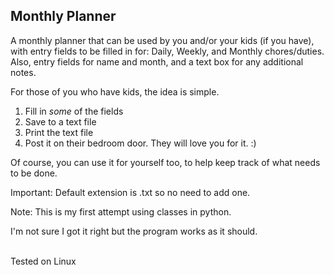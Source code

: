 ## Monthly Planner


A monthly planner that can be used by you and/or your kids (if you have),  
with entry fields to be filled in for: Daily, Weekly, and Monthly chores/duties.  
Also,  entry fields for name and month, and a text box for any additional notes.  

For those of you who have kids, the idea is simple.  
1. Fill in *some* of the fields  
2. Save to a text file 
3. Print the text file
4. Post it on their bedroom door. They will love you for it. :)  

Of course, you can use it for yourself too, to help keep track of what needs to be done.  

Important: Default extension is .txt so no need to add one.  

Note: This is my first attempt using classes in python.  

I'm not sure I got it right but the program works as it should.


<br>
Tested on Linux
  






